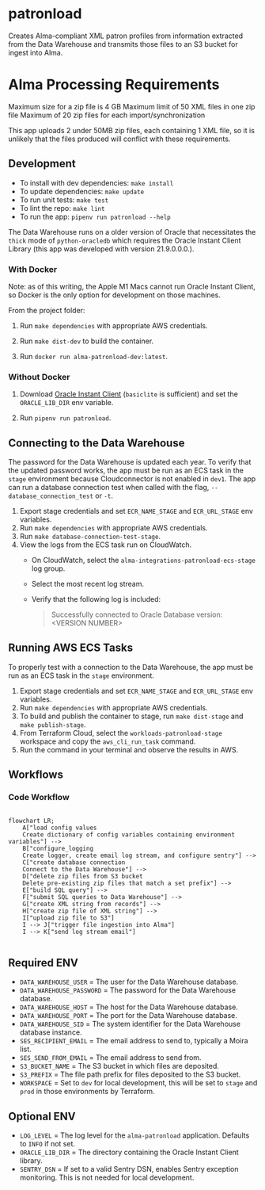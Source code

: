 # patronload

Creates Alma-compliant XML patron profiles from information extracted from the Data Warehouse and transmits those files to an S3 bucket for ingest into Alma.

# Alma Processing Requirements

Maximum size for a zip file is 4 GB
Maximum limit of 50 XML files in one zip file
Maximum of 20 zip files for each import/synchronization

This app uploads 2 under 50MB zip files, each containing 1 XML file, so it is unlikely that the files produced will conflict with these requirements.


## Development

- To install with dev dependencies: `make install`
- To update dependencies: `make update`
- To run unit tests: `make test`
- To lint the repo: `make lint`
- To run the app: `pipenv run patronload --help`

The Data Warehouse runs on a older version of Oracle that necessitates the `thick` mode of `python-oracledb` which requires the Oracle Instant Client Library (this app was developed with version 21.9.0.0.0.).

### With Docker

Note: as of this writing, the Apple M1 Macs cannot run Oracle Instant Client, so Docker is the only option for development on those machines. 

From the project folder:

1. Run `make dependencies` with appropriate AWS credentials.

2. Run `make dist-dev` to build the container.

3. Run `docker run alma-patronload-dev:latest`.

### Without Docker

1. Download [Oracle Instant Client](https://www.oracle.com/database/technologies/instant-client/downloads.html) (`basiclite` is sufficient) and set the `ORACLE_LIB_DIR` env variable.
   
2. Run `pipenv run patronload`.

## Connecting to the Data Warehouse

The password for the Data Warehouse is updated each year. To verify that the updated password works, the app must be run as an ECS task in the `stage` environment because Cloudconnector is not enabled in `dev1`. The app can run a database connection test when called with the flag, `--database_connection_test` or `-t`.

1. Export stage credentials and set `ECR_NAME_STAGE` and `ECR_URL_STAGE` env variables.
2. Run `make dependencies` with appropriate AWS credentials.
3. Run `make database-connection-test-stage`.
4. View the logs from the ECS task run on CloudWatch. 
   * On CloudWatch, select the `alma-integrations-patronload-ecs-stage` log group.
   * Select the most recent log stream. 
   * Verify that the following log is included: 

     > Successfully connected to Oracle Database version: \<VERSION NUMBER\>


## Running AWS ECS Tasks

To properly test with a connection to the Data Warehouse, the app must be run as an ECS task in the `stage` environment.

1. Export stage credentials and set `ECR_NAME_STAGE` and `ECR_URL_STAGE` env variables.
2. Run `make dependencies` with appropriate AWS credentials.
3. To build and publish the container to stage, run `make dist-stage` and `make publish-stage`. 
4. From Terraform Cloud, select the `workloads-patronload-stage` workspace and copy the `aws_cli_run_task` command.
5. Run the command in your terminal and observe the results in AWS.

## Workflows

### Code Workflow

```mermaid

flowchart LR;
    A["load config values
    Create dictionary of config variables containing environment variables"] --> 
    B["configure_logging
    Create logger, create email log stream, and configure sentry"] --> 
    C["create database connection
    Connect to the Data Warehouse"] --> 
    D["delete zip files from S3 bucket
    Delete pre-existing zip files that match a set prefix"] -->
    E["build SQL query"] --> 
    F["submit SQL queries to Data Warehouse"] --> 
    G["create XML string from records"] --> 
    H["create zip file of XML string"] --> 
    I["upload zip file to S3"]
    I --> J["trigger file ingestion into Alma"]
    I --> K["send log stream email"]
    

```

## Required ENV

- `DATA_WAREHOUSE_USER` = The user for the Data Warehouse database.
- `DATA_WAREHOUSE_PASSWORD` = The password for the Data Warehouse database.
- `DATA_WAREHOUSE_HOST` = The host for the Data Warehouse database.
- `DATA_WAREHOUSE_PORT` = The port for the Data Warehouse database.
- `DATA_WAREHOUSE_SID` = The system identifier for the Data Warehouse database instance.
- `SES_RECIPIENT_EMAIL` = The email address to send to, typically a Moira list.
- `SES_SEND_FROM_EMAIL` = The email address to send from.
- `S3_BUCKET_NAME` = The S3 bucket in which files are deposited.
- `S3_PREFIX` = The file path prefix for files deposited to the S3 bucket.
- `WORKSPACE` = Set to `dev` for local development, this will be set to `stage` and `prod` in those environments by Terraform.

## Optional ENV

- `LOG_LEVEL` = The log level for the `alma-patronload` application. Defaults to `INFO` if not set.
- `ORACLE_LIB_DIR` = The directory containing the Oracle Instant Client library. 
- `SENTRY_DSN` = If set to a valid Sentry DSN, enables Sentry exception monitoring. This is not needed for local development.
